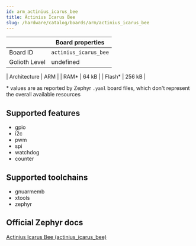 ```yaml
---
id: arm_actinius_icarus_bee
title: Actinius Icarus Bee
slug: /hardware/catalog/boards/arm/actinius_icarus_bee
---
```


[//]: # (This is an auto-generated file, do not edit! Changes to it will be lost upon re-generation)



|                | Board properties     |
| -------------  | -------------------- |
| Board ID       | `actinius_icarus_bee` |
| Golioth Level  | undefined       |

| Architecture   | ARM |
| RAM*           | 64 kB |
| Flash*         | 256 kB |

\* values are as reported by Zephyr `.yaml` board files, which don't represent the overall available resources



## Supported features

* gpio
* i2c
* pwm
* spi
* watchdog
* counter

## Supported toolchains

* gnuarmemb
* xtools
* zephyr

## Official Zephyr docs

[Actinius Icarus Bee (actinius_icarus_bee)](https://docs.zephyrproject.org/latest/boards/arm/actinius_icarus_bee/doc/index.html)
